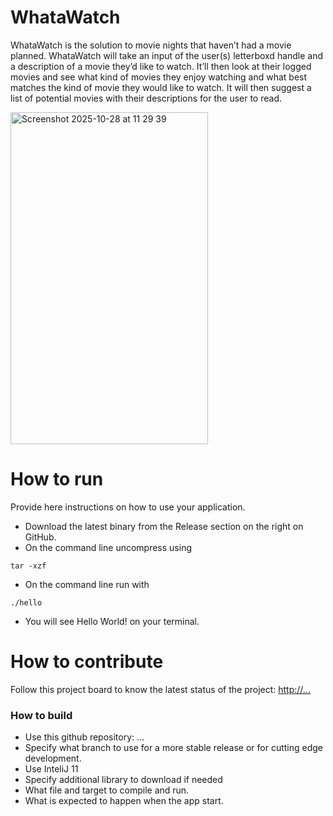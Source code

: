 # WhataWatch
WhataWatch is the solution to movie nights that haven’t had a movie planned. WhataWatch will take an input of the user(s) letterboxd handle and a description of a movie they’d like to watch. It’ll then look at their logged movies and see what kind of movies they enjoy watching and what best matches the kind of movie they would like to watch. It will then suggest a list of potential movies with their descriptions for the user to read.

<img width="316" height="531" alt="Screenshot 2025-10-28 at 11 29 39" src="https://github.com/user-attachments/assets/5d61feb3-0c3a-42bd-97bc-4dbd1f37da58" />


# How to run
Provide here instructions on how to use your application.   
- Download the latest binary from the Release section on the right on GitHub.  
- On the command line uncompress using
```
tar -xzf  
```
- On the command line run with
```
./hello
```
- You will see Hello World! on your terminal. 

# How to contribute
Follow this project board to know the latest status of the project: [http://...]([http://...])  

### How to build
- Use this github repository: ... 
- Specify what branch to use for a more stable release or for cutting edge development.  
- Use InteliJ 11
- Specify additional library to download if needed 
- What file and target to compile and run. 
- What is expected to happen when the app start. 
